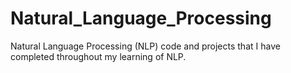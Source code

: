 # Natural_Language_Processing
Natural Language Processing (NLP) code and projects that I have completed throughout my learning of NLP.

